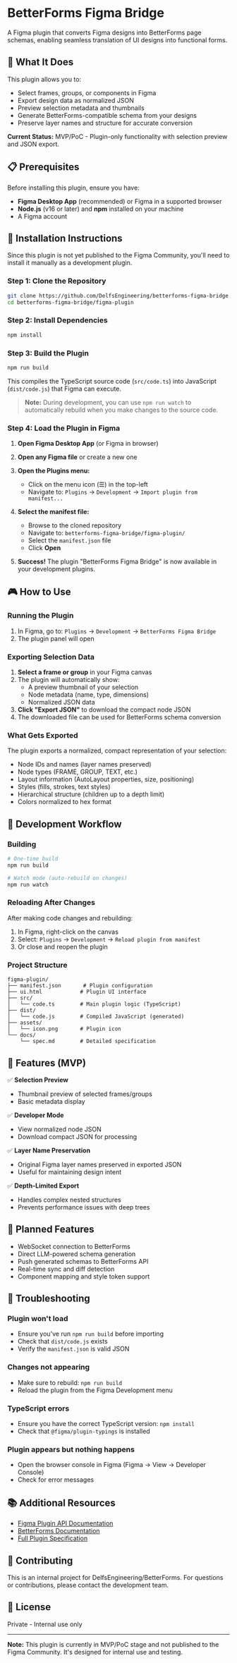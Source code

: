 # BetterForms Figma Bridge

A Figma plugin that converts Figma designs into BetterForms page schemas, enabling seamless translation of UI designs into functional forms.

## 🎯 What It Does

This plugin allows you to:
- Select frames, groups, or components in Figma
- Export design data as normalized JSON
- Preview selection metadata and thumbnails
- Generate BetterForms-compatible schema from your designs
- Preserve layer names and structure for accurate conversion

**Current Status:** MVP/PoC - Plugin-only functionality with selection preview and JSON export.

## 📋 Prerequisites

Before installing this plugin, ensure you have:

- **Figma Desktop App** (recommended) or Figma in a supported browser
- **Node.js** (v16 or later) and **npm** installed on your machine
- A Figma account

## 🚀 Installation Instructions

Since this plugin is not yet published to the Figma Community, you'll need to install it manually as a development plugin.

### Step 1: Clone the Repository

```bash
git clone https://github.com/DelfsEngineering/betterforms-figma-bridge.git
cd betterforms-figma-bridge/figma-plugin
```

### Step 2: Install Dependencies

```bash
npm install
```

### Step 3: Build the Plugin

```bash
npm run build
```

This compiles the TypeScript source code (`src/code.ts`) into JavaScript (`dist/code.js`) that Figma can execute.

> **Note:** During development, you can use `npm run watch` to automatically rebuild when you make changes to the source code.

### Step 4: Load the Plugin in Figma

1. **Open Figma Desktop App** (or Figma in browser)

2. **Open any Figma file** or create a new one

3. **Open the Plugins menu:**
   - Click on the menu icon (☰) in the top-left
   - Navigate to: `Plugins` → `Development` → `Import plugin from manifest...`

4. **Select the manifest file:**
   - Browse to the cloned repository
   - Navigate to: `betterforms-figma-bridge/figma-plugin/`
   - Select the `manifest.json` file
   - Click **Open**

5. **Success!** The plugin "BetterForms Figma Bridge" is now available in your development plugins.

## 🎮 How to Use

### Running the Plugin

1. In Figma, go to: `Plugins` → `Development` → `BetterForms Figma Bridge`
2. The plugin panel will open

### Exporting Selection Data

1. **Select a frame or group** in your Figma canvas
2. The plugin will automatically show:
   - A preview thumbnail of your selection
   - Node metadata (name, type, dimensions)
   - Normalized JSON data
3. **Click "Export JSON"** to download the compact node JSON
4. The downloaded file can be used for BetterForms schema conversion

### What Gets Exported

The plugin exports a normalized, compact representation of your selection:
- Node IDs and names (layer names preserved)
- Node types (FRAME, GROUP, TEXT, etc.)
- Layout information (AutoLayout properties, size, positioning)
- Styles (fills, strokes, text styles)
- Hierarchical structure (children up to a depth limit)
- Colors normalized to hex format

## 🔧 Development Workflow

### Building

```bash
# One-time build
npm run build

# Watch mode (auto-rebuild on changes)
npm run watch
```

### Reloading After Changes

After making code changes and rebuilding:

1. In Figma, right-click on the canvas
2. Select: `Plugins` → `Development` → `Reload plugin from manifest`
3. Or close and reopen the plugin

### Project Structure

```
figma-plugin/
├── manifest.json       # Plugin configuration
├── ui.html            # Plugin UI interface
├── src/
│   └── code.ts        # Main plugin logic (TypeScript)
├── dist/
│   └── code.js        # Compiled JavaScript (generated)
├── assets/
│   └── icon.png       # Plugin icon
└── docs/
    └── spec.md        # Detailed specification
```

## 📖 Features (MVP)

✅ **Selection Preview**
- Thumbnail preview of selected frames/groups
- Basic metadata display

✅ **Developer Mode**
- View normalized node JSON
- Download compact JSON for processing

✅ **Layer Name Preservation**
- Original Figma layer names preserved in exported JSON
- Useful for maintaining design intent

✅ **Depth-Limited Export**
- Handles complex nested structures
- Prevents performance issues with deep trees

## 🔮 Planned Features

- WebSocket connection to BetterForms
- Direct LLM-powered schema generation
- Push generated schemas to BetterForms API
- Real-time sync and diff detection
- Component mapping and style token support

## 🐛 Troubleshooting

### Plugin won't load
- Ensure you've run `npm run build` before importing
- Check that `dist/code.js` exists
- Verify the `manifest.json` is valid JSON

### Changes not appearing
- Make sure to rebuild: `npm run build`
- Reload the plugin from the Figma Development menu

### TypeScript errors
- Ensure you have the correct TypeScript version: `npm install`
- Check that `@figma/plugin-typings` is installed

### Plugin appears but nothing happens
- Open the browser console in Figma (Figma → View → Developer Console)
- Check for error messages

## 📚 Additional Resources

- [Figma Plugin API Documentation](https://www.figma.com/plugin-docs/)
- [BetterForms Documentation](https://docs.fmbetterforms.com/)
- [Full Plugin Specification](./figma-plugin/docs/spec.md)

## 🤝 Contributing

This is an internal project for DelfsEngineering/BetterForms. For questions or contributions, please contact the development team.

## 📄 License

Private - Internal use only

---

**Note:** This plugin is currently in MVP/PoC stage and not published to the Figma Community. It's designed for internal use and testing.

